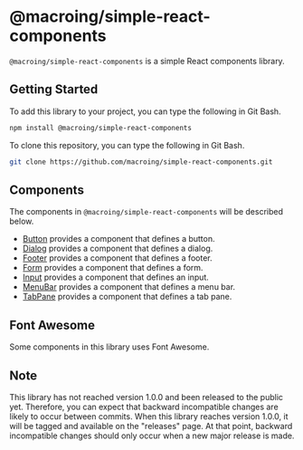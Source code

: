 # @macroing/simple-react-components

`@macroing/simple-react-components` is a simple React components library.

## Getting Started

To add this library to your project, you can type the following in Git Bash.

```bash
npm install @macroing/simple-react-components
```

To clone this repository, you can type the following in Git Bash.

```bash
git clone https://github.com/macroing/simple-react-components.git
```

## Components

The components in `@macroing/simple-react-components` will be described below.

- [Button](https://github.com/macroing/simple-react-components/tree/master/documentation/button) provides a component that defines a button.
- [Dialog](https://github.com/macroing/simple-react-components/tree/master/documentation/dialog) provides a component that defines a dialog.
- [Footer](https://github.com/macroing/simple-react-components/tree/master/documentation/footer) provides a component that defines a footer.
- [Form](https://github.com/macroing/simple-react-components/tree/master/documentation/form) provides a component that defines a form.
- [Input](https://github.com/macroing/simple-react-components/tree/master/documentation/input) provides a component that defines an input.
- [MenuBar](https://github.com/macroing/simple-react-components/tree/master/documentation/menu-bar) provides a component that defines a menu bar.
- [TabPane](https://github.com/macroing/simple-react-components/tree/master/documentation/tab-pane) provides a component that defines a tab pane.

## Font Awesome

Some components in this library uses Font Awesome.

## Note

This library has not reached version 1.0.0 and been released to the public yet. Therefore, you can expect that backward incompatible changes are likely to occur between commits. When this library reaches version 1.0.0, it will be tagged and available on the "releases" page. At that point, backward incompatible changes should only occur when a new major release is made.
